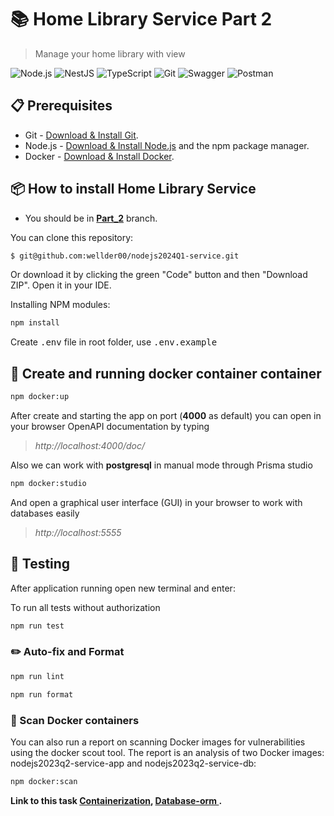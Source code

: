 # 📚 Home Library Service Part 2

> Manage your home library with view

![Node.js](https://img.shields.io/badge/-Node.js-43853D?style=flat-square&logo=Node.js&logoColor=white) ![NestJS](https://img.shields.io/badge/-NestJS-E0234E?style=flat-square&logo=NestJS&logoColor=white) ![TypeScript](https://img.shields.io/badge/-TypeScript-3178C6?style=flat-square&logo=TypeScript&logoColor=white) ![Git](https://img.shields.io/badge/-Git-F05032?style=flat&logo=Git&logoColor=white) ![Swagger](https://img.shields.io/badge/-Swagger-85EA2D?style=flat&logo=Swagger&logoColor=black)
![Postman](https://img.shields.io/badge/-Postman-FF6C37?style=flat&logo=Postman&logoColor=white)

## :clipboard: Prerequisites

- Git - [Download & Install Git](https://git-scm.com/downloads).
- Node.js - [Download & Install Node.js](https://nodejs.org/en/download/) and the npm package manager.
- Docker - [Download & Install Docker](https://www.docker.com/products/docker-desktop/).

## 📦 How to install Home Library Service

- You should be in **[Part_2](https://github.com/wellder00/nodejs2024Q1-service/tree/part_2)** branch.

You can clone this repository:

```bash
$ git@github.com:wellder00/nodejs2024Q1-service.git
```

Or download it by clicking the green "Code" button and then "Download ZIP". Open it in your IDE.

Installing NPM modules:

```bash
npm install
```

Create <kbd>.env</kbd> file in root folder, use <kbd>.env.example</kbd>

## :rocket: Create and running docker container container

```bash
npm docker:up
```

After create and starting the app on port (**4000** as default) you can open
in your browser OpenAPI documentation by typing

> *http://localhost:4000/doc/*

Also we can work with **postgresql** in manual mode through Prisma studio

```bash
npm docker:studio
```

And open a graphical user interface (GUI) in your browser to work with databases easily

> *http://localhost:5555*

## :test_tube: Testing

After application running open new terminal and enter:

To run all tests without authorization

```bash
npm run test
```

### :pencil2: Auto-fix and Format

```bash
npm run lint
```

```bash
npm run format
```

### :mag_right: Scan Docker containers

You can also run a report on scanning Docker images for vulnerabilities using the docker scout tool. The report is an analysis of two Docker images: nodejs2023q2-service-app and nodejs2023q2-service-db:

```bash
npm docker:scan
```

**Link to this task [Containerization](https://github.com/AlreadyBored/nodejs-assignments/tree/main/assignments/containerization), [Database-orm ](https://github.com/AlreadyBored/nodejs-assignments/tree/main/assignments/database-orm).**

